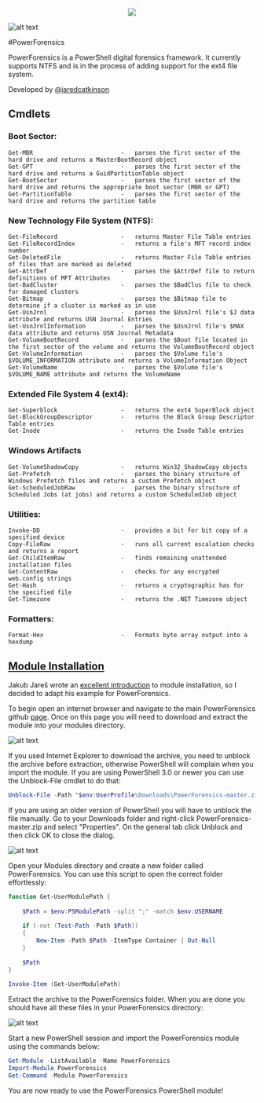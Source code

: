<div style="text-align:center"><img src ="https://2.bp.blogspot.com/-1LLYVd_quJU/VZVojHdUc-I/AAAAAAAAAy4/OOfTAKgq458/s1600/New_PowerForensics_Blue_xsmall_nontransparent.png" /></div>

![alt text](https://2.bp.blogspot.com/-1LLYVd_quJU/VZVojHdUc-I/AAAAAAAAAy4/OOfTAKgq458/s1600/New_PowerForensics_Blue_xsmall_nontransparent.png "PowerForensics")

#PowerForensics

PowerForensics is a PowerShell digital forensics framework. It currently
supports NTFS and is in the process of adding support for the ext4 file system.

Developed by [@jaredcatkinson](https://twitter.com/jaredcatkinson)

## Cmdlets
### Boot Sector:
    Get-MBR                         -   parses the first sector of the hard drive and returns a MasterBootRecord object
    Get-GPT                         -   parses the first sector of the hard drive and returns a GuidPartitionTable object
    Get-BootSector                  -   parses the first sector of the hard drive and returns the appropriate boot sector (MBR or GPT)
    Get-PartitionTable              -   parses the first sector of the hard drive and returns the partition table

### New Technology File System (NTFS):
    Get-FileRecord                  -   returns Master File Table entries
    Get-FileRecordIndex             -   returns a file's MFT record index number
    Get-DeletedFile                 -   returns Master File Table entries of files that are marked as deleted
    Get-AttrDef                     -   parses the $AttrDef file to return definitions of MFT Attributes 
    Get-BadCluster                  -   parses the $BadClus file to check for damaged clusters
    Get-Bitmap                      -   parses the $Bitmap file to determine if a cluster is marked as in use
    Get-UsnJrnl                     -   parses the $UsnJrnl file's $J data attribute and returns USN Journal Entries
    Get-UsnJrnlInformation          -   parses the $UsnJrnl file's $MAX data attribute and returns USN Journal Metadata
    Get-VolumeBootRecord            -   parses the $Boot file located in the first sector of the volume and returns the VolumeBootRecord object
    Get-VolumeInformation           -   parses the $Volume file's $VOLUME_INFORMATION attribute and returns a VolumeInformation Object
    Get-VolumeName                  -   parses the $Volume file's $VOLUME_NAME attribute and returns the VolumeName

### Extended File System 4 (ext4):
    Get-Superblock                  -   returns the ext4 SuperBlock object
    Get-BlockGroupDescriptor        -   returns the Block Group Descriptor Table entries
    Get-Inode                       -   returns the Inode Table entries

### Windows Artifacts
    Get-VolumeShadowCopy            -   returns Win32_ShadowCopy objects
    Get-Prefetch                    -   parses the binary structure of Windows Prefetch files and returns a custom Prefetch object
    Get-ScheduledJobRaw             -   parses the binary structure of Scheduled Jobs (at jobs) and returns a custom ScheduledJob object

### Utilities:
    Invoke-DD                       -   provides a bit for bit copy of a specified device
    Copy-FileRaw                    -   runs all current escalation checks and returns a report
    Get-ChildItemRaw                -   finds remaining unattended installation files
    Get-ContentRaw                  -   checks for any encrypted web.config strings
    Get-Hash                        -   returns a cryptographic has for the specified file
    Get-Timezone                    -   returns the .NET Timezone object

### Formatters:
    Format-Hex                      -   Formats byte array output into a hexdump

## [Module Installation](https://msdn.microsoft.com/en-us/library/dd878350(v=vs.85).aspx)
Jakub Jareš wrote an [excellent introduction](http://www.powershellmagazine.com/2014/03/12/get-started-with-pester-powershell-unit-testing-framework/) to module installation, so I decided to adapt his example for PowerForensics. 

To begin open an internet browser and navigate to the main PowerForensics github [page](https://github.com/Invoke-IR/PowerForensics). Once on this page you will need to download and extract the module into your modules directory.

![alt text](http://3.bp.blogspot.com/-grhkJC70sRo/Vd_eHf1lejI/AAAAAAAAA4E/QaEnIZQREew/s640/Screenshot%2B2015-08-27%2B23.57.32.png)

If you used Internet Explorer to download the archive, you need to unblock the archive before extraction, otherwise PowerShell will complain when you import the module. If you are using PowerShell 3.0 or newer you can use the Unblock-File cmdlet to do that:
```powershell
Unblock-File -Path "$env:UserProfile\Downloads\PowerForensics-master.zip"
```

If you are using an older version of PowerShell you will have to unblock the file manually. Go to your Downloads folder and right-click PowerForensics-master.zip and select "Properties". On the general tab click Unblock and then click OK to close the dialog.

![alt text](http://3.bp.blogspot.com/-A6C2p8swj50/Vd_eHSFhWVI/AAAAAAAAA4A/y7PMPb1XRCk/s640/Screenshot%2B2015-08-27%2B23.58.30.png)

Open your Modules directory and create a new folder called PowerForensics. You can use this script to open the correct folder effortlessly:
```powershell
function Get-UserModulePath {
 
    $Path = $env:PSModulePath -split ";" -match $env:USERNAME
 
    if (-not (Test-Path -Path $Path))
    {
        New-Item -Path $Path -ItemType Container | Out-Null
    }
    
    $Path
}
 
Invoke-Item (Get-UserModulePath)
```

Extract the archive to the PowerForensics folder. When you are done you should have all these files in your PowerForensics directory:

![alt text](http://3.bp.blogspot.com/-1I65699uSJk/Vd_f3zNuFDI/AAAAAAAAA4U/NCO52iz3w84/s640/Screenshot%2B2015-08-28%2B00.13.00.png)

Start a new PowerShell session and import the PowerForensics module using the commands below:
```powershell
Get-Module -ListAvailable -Name PowerForensics
Import-Module PowerForensics
Get-Command -Module PowerForensics
```

You are now ready to use the PowerForensics PowerShell module!
